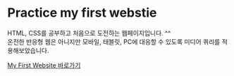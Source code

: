# Practice my first webstie

HTML, CSS를 공부하고 처음으로 도전하는 웹페이지입니다. ^^ <br>
온전한 반응형 웹은 아니지만 모바일, 태블릿, PC에 대응할 수 있도록 미디어 쿼리를 적용해보았습니다.

[My First Website 바로가기](https://ya-chae.github.io/practice_DNA_website/)
